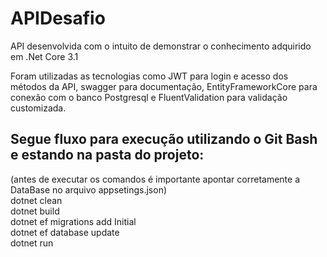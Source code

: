 # APIDesafio

API desenvolvida com o intuito de demonstrar o conhecimento adquirido em .Net Core 3.1<br/> 

Foram utilizadas as tecnologias como JWT para login e acesso dos métodos da API, swagger para documentação, EntityFrameworkCore para conexão com o banco Postgresql e FluentValidation para validação customizada.


## Segue fluxo para execução utilizando o Git Bash e estando na pasta do projeto:<br/> 
(antes de executar os comandos é importante apontar corretamente a DataBase no arquivo appsetings.json)<br/> 
dotnet clean<br/> 
dotnet build<br/> 
dotnet ef migrations add Initial<br/> 
dotnet ef database update<br/> 
dotnet run<br/> 
